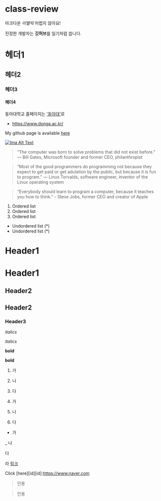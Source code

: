 # class-review

마크다운 *이탤릭* 어렵지 않아요!

진정한 개발자는 **깃허브**를 일기처럼 씁니다.

# 헤더1
## 헤더2
### 헤더3
#### 헤더4

동아대학교 홈페이지는 ['동아대'](https://www.donga.ac.kr/)로
* https://www.donga.ac.kr/

My github page is available [here](https://github.com/snSon "here")

[![Ima Alt Text](https://www.donga.ac.kr/gzSub_001004001.aspx)](https://www.donga.ac.kr/gzSub_001004001.aspx)

>“The computer was born to solve problems that did not exist before.” — Bill Gates, Microsoft founder and former CEO, philanthropist

>“Most of the good programmers do programming not because they expect to get paid or get adulation by the public, but because it is fun to program.” — Linus Torvalds, software engineer, inventor of the Linux operating system

>“Everybody should learn to program a computer, because it teaches you how to think.” - Steve Jobs, former CEO and creator of Apple

1. Ordered list
2. Ordered list
3. Ordered list

* Undordered list (*)
* Undordered list (*)

# Header1

Header1
=======

## Header2

Header2
-------

### Header3

*italics*

_italics_

**bold**

__bold__

1. 가
2. 나
3. 다

 1. 가
 2. 나
 3. 다

* 가

_ 나

 다

  라
[링크](https://www.naver.com"안녕")

Click [here][id][id]:https://www.naver.com

>인용

> 인용
